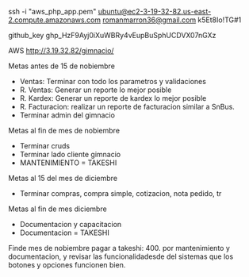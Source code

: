 ssh -i "aws_php_app.pem" ubuntu@ec2-3-19-32-82.us-east-2.compute.amazonaws.com
romanmarron36@gmail.com
k5Et8Io!TG#1

github_key
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

AWS
http://3.19.32.82/gimnacio/

Metas antes de 15 de nobiembre
* Ventas: Terminar con todo los parametros y validaciones
* R. Ventas: Generar un reporte lo mejor posible
* R. Kardex: Generar un reporte de kardex lo mejor posible
* R. Facturacion: realizar un reporte de facturacion similar a SnBus.
* Terminar admin del gimnacio

Metas al fin de mes de nobiembre
* Terminar cruds
* Terminar lado cliente gimnacio
* MANTENIMIENTO = TAKESHI

Metas al 15 del mes de diciembre
* Terminar compras, compra simple, cotizacion, nota pedido, tr

Metas al fin de mes diciembre
* Documentacion y capacitacion
* Documentacion = TAKESHI


Finde mes de nobiembre pagar a takeshi: 400. por mantenimiento y documentacion, y revisar las funcionalidadesde del sistemas que los botones y opciones funcionen bien.